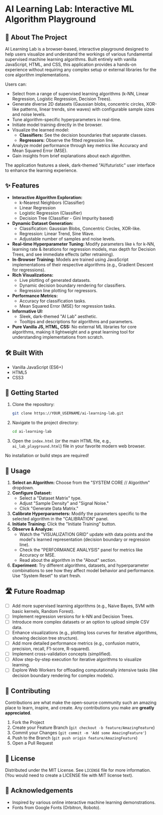 # AI Learning Lab: Interactive ML Algorithm Playground

## 🚀 About The Project

AI Learning Lab is a browser-based, interactive playground designed to help users visualize and understand the workings of various fundamental supervised machine learning algorithms. Built entirely with vanilla JavaScript, HTML, and CSS, this application provides a hands-on experience without requiring any complex setup or external libraries for the core algorithm implementations.

Users can:
*   Select from a range of supervised learning algorithms (k-NN, Linear Regression, Logistic Regression, Decision Trees).
*   Generate diverse 2D datasets (Gaussian blobs, concentric circles, XOR-like patterns, linear trends, sine waves) with configurable sample sizes and noise levels.
*   Tune algorithm-specific hyperparameters in real-time.
*   Initiate model training directly in the browser.
*   Visualize the learned model:
    *   **Classifiers:** See the decision boundaries that separate classes.
    *   **Regressors:** Observe the fitted regression line.
*   Analyze model performance through key metrics like Accuracy and Mean Squared Error (MSE).
*   Gain insights from brief explanations about each algorithm.

The application features a sleek, dark-themed "AI/futuristic" user interface to enhance the learning experience.

## ✨ Features

*   **Interactive Algorithm Exploration:**
    *   k-Nearest Neighbors (Classifier)
    *   Linear Regression
    *   Logistic Regression (Classifier)
    *   Decision Tree (Classifier - Gini Impurity based)
*   **Dynamic Dataset Generation:**
    *   Classification: Gaussian Blobs, Concentric Circles, XOR-like.
    *   Regression: Linear Trend, Sine Wave.
    *   Adjustable number of samples and noise levels.
*   **Real-time Hyperparameter Tuning:** Modify parameters like `k` for k-NN, learning rate & iterations for regression models, max depth for Decision Trees, and see immediate effects (after retraining).
*   **In-Browser Training:** Models are trained using JavaScript implementations of their respective algorithms (e.g., Gradient Descent for regressions).
*   **Rich Visualizations:**
    *   Live plotting of generated datasets.
    *   Dynamic decision boundary rendering for classifiers.
    *   Regression line plotting for regressors.
*   **Performance Metrics:**
    *   Accuracy for classification tasks.
    *   Mean Squared Error (MSE) for regression tasks.
*   **Informative UI:**
    *   Sleek, dark-themed "AI Lab" aesthetic.
    *   Tooltips and descriptions for algorithms and parameters.
*   **Pure Vanilla JS, HTML, CSS:** No external ML libraries for core algorithms, making it lightweight and a great learning tool for understanding implementations from scratch.

## 🛠️ Built With

*   Vanilla JavaScript (ES6+)
*   HTML5
*   CSS3

## 🚀 Getting Started

1.  Clone the repository:
    ```sh
    git clone https://YOUR_USERNAME/ai-learning-lab.git
    ```
2.  Navigate to the project directory:
    ```sh
    cd ai-learning-lab
    ```
3.  Open the `index.html` (or the main HTML file, e.g., `ai_lab_playground.html`) file in your favorite modern web browser.

No installation or build steps are required!

## 📖 Usage

1.  **Select an Algorithm:** Choose from the "SYSTEM CORE // Algorithm" dropdown.
2.  **Configure Dataset:**
    *   Select a "Dataset Matrix" type.
    *   Adjust "Sample Density" and "Signal Noise."
    *   Click "Generate Data Matrix."
3.  **Calibrate Hyperparameters:** Modify the parameters specific to the selected algorithm in the "CALIBRATION" panel.
4.  **Initiate Training:** Click the "Initiate Training" button.
5.  **Observe & Analyze:**
    *   Watch the "VISUALIZATION GRID" update with data points and the model's learned representation (decision boundary or regression line).
    *   Check the "PERFORMANCE ANALYSIS" panel for metrics like Accuracy or MSE.
    *   Read about the algorithm in the "About" section.
6.  **Experiment:** Try different algorithms, datasets, and hyperparameter combinations to see how they affect model behavior and performance. Use "System Reset" to start fresh.

## 🛣️ Future Roadmap

*   [ ] Add more supervised learning algorithms (e.g., Naive Bayes, SVM with basic kernels, Random Forest).
*   [ ] Implement regression versions for k-NN and Decision Trees.
*   [ ] Introduce more complex datasets or an option to upload simple CSV data.
*   [ ] Enhance visualizations (e.g., plotting loss curves for iterative algorithms, showing decision tree structure).
*   [ ] Add more detailed performance metrics (e.g., confusion matrix, precision, recall, F1-score, R-squared).
*   [ ] Implement cross-validation concepts (simplified).
*   [ ] Allow step-by-step execution for iterative algorithms to visualize learning.
*   [ ] Explore Web Workers for offloading computationally intensive tasks (like decision boundary rendering for complex models).

## 🤝 Contributing

Contributions are what make the open-source community such an amazing place to learn, inspire, and create. Any contributions you make are **greatly appreciated**.

1.  Fork the Project
2.  Create your Feature Branch (`git checkout -b feature/AmazingFeature`)
3.  Commit your Changes (`git commit -m 'Add some AmazingFeature'`)
4.  Push to the Branch (`git push origin feature/AmazingFeature`)
5.  Open a Pull Request

## 📄 License

Distributed under the MIT License. See `LICENSE` file for more information. (You would need to create a LICENSE file with MIT license text).

## 🙏 Acknowledgements

*   Inspired by various online interactive machine learning demonstrations.
*   Fonts from Google Fonts (Orbitron, Roboto).
